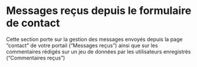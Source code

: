 # Messages reçus depuis le formulaire de contact

Cette section porte sur la gestion des messages envoyés depuis la page “contact” de votre portail \(“Messages reçus”\) ainsi que sur les commentaires rédigés sur un jeu de données par les utilisateurs enregistrés \(“Commentaires reçus”\)

